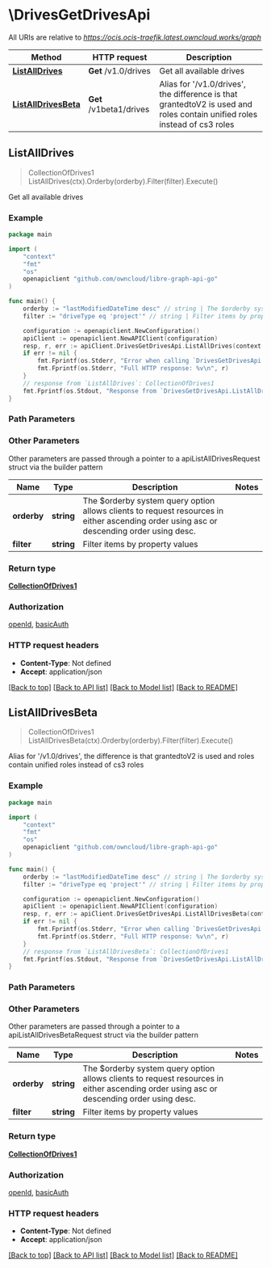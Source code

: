 # \DrivesGetDrivesApi

All URIs are relative to *https://ocis.ocis-traefik.latest.owncloud.works/graph*

Method | HTTP request | Description
------------- | ------------- | -------------
[**ListAllDrives**](DrivesGetDrivesApi.md#ListAllDrives) | **Get** /v1.0/drives | Get all available drives
[**ListAllDrivesBeta**](DrivesGetDrivesApi.md#ListAllDrivesBeta) | **Get** /v1beta1/drives | Alias for &#39;/v1.0/drives&#39;, the difference is that grantedtoV2 is used and roles contain unified roles instead of cs3 roles



## ListAllDrives

> CollectionOfDrives1 ListAllDrives(ctx).Orderby(orderby).Filter(filter).Execute()

Get all available drives

### Example

```go
package main

import (
	"context"
	"fmt"
	"os"
	openapiclient "github.com/owncloud/libre-graph-api-go"
)

func main() {
	orderby := "lastModifiedDateTime desc" // string | The $orderby system query option allows clients to request resources in either ascending order using asc or descending order using desc. (optional)
	filter := "driveType eq 'project'" // string | Filter items by property values (optional)

	configuration := openapiclient.NewConfiguration()
	apiClient := openapiclient.NewAPIClient(configuration)
	resp, r, err := apiClient.DrivesGetDrivesApi.ListAllDrives(context.Background()).Orderby(orderby).Filter(filter).Execute()
	if err != nil {
		fmt.Fprintf(os.Stderr, "Error when calling `DrivesGetDrivesApi.ListAllDrives``: %v\n", err)
		fmt.Fprintf(os.Stderr, "Full HTTP response: %v\n", r)
	}
	// response from `ListAllDrives`: CollectionOfDrives1
	fmt.Fprintf(os.Stdout, "Response from `DrivesGetDrivesApi.ListAllDrives`: %v\n", resp)
}
```

### Path Parameters



### Other Parameters

Other parameters are passed through a pointer to a apiListAllDrivesRequest struct via the builder pattern


Name | Type | Description  | Notes
------------- | ------------- | ------------- | -------------
 **orderby** | **string** | The $orderby system query option allows clients to request resources in either ascending order using asc or descending order using desc. | 
 **filter** | **string** | Filter items by property values | 

### Return type

[**CollectionOfDrives1**](CollectionOfDrives1.md)

### Authorization

[openId](../README.md#openId), [basicAuth](../README.md#basicAuth)

### HTTP request headers

- **Content-Type**: Not defined
- **Accept**: application/json

[[Back to top]](#) [[Back to API list]](../README.md#documentation-for-api-endpoints)
[[Back to Model list]](../README.md#documentation-for-models)
[[Back to README]](../README.md)


## ListAllDrivesBeta

> CollectionOfDrives1 ListAllDrivesBeta(ctx).Orderby(orderby).Filter(filter).Execute()

Alias for '/v1.0/drives', the difference is that grantedtoV2 is used and roles contain unified roles instead of cs3 roles

### Example

```go
package main

import (
	"context"
	"fmt"
	"os"
	openapiclient "github.com/owncloud/libre-graph-api-go"
)

func main() {
	orderby := "lastModifiedDateTime desc" // string | The $orderby system query option allows clients to request resources in either ascending order using asc or descending order using desc. (optional)
	filter := "driveType eq 'project'" // string | Filter items by property values (optional)

	configuration := openapiclient.NewConfiguration()
	apiClient := openapiclient.NewAPIClient(configuration)
	resp, r, err := apiClient.DrivesGetDrivesApi.ListAllDrivesBeta(context.Background()).Orderby(orderby).Filter(filter).Execute()
	if err != nil {
		fmt.Fprintf(os.Stderr, "Error when calling `DrivesGetDrivesApi.ListAllDrivesBeta``: %v\n", err)
		fmt.Fprintf(os.Stderr, "Full HTTP response: %v\n", r)
	}
	// response from `ListAllDrivesBeta`: CollectionOfDrives1
	fmt.Fprintf(os.Stdout, "Response from `DrivesGetDrivesApi.ListAllDrivesBeta`: %v\n", resp)
}
```

### Path Parameters



### Other Parameters

Other parameters are passed through a pointer to a apiListAllDrivesBetaRequest struct via the builder pattern


Name | Type | Description  | Notes
------------- | ------------- | ------------- | -------------
 **orderby** | **string** | The $orderby system query option allows clients to request resources in either ascending order using asc or descending order using desc. | 
 **filter** | **string** | Filter items by property values | 

### Return type

[**CollectionOfDrives1**](CollectionOfDrives1.md)

### Authorization

[openId](../README.md#openId), [basicAuth](../README.md#basicAuth)

### HTTP request headers

- **Content-Type**: Not defined
- **Accept**: application/json

[[Back to top]](#) [[Back to API list]](../README.md#documentation-for-api-endpoints)
[[Back to Model list]](../README.md#documentation-for-models)
[[Back to README]](../README.md)

